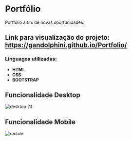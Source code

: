 # Portfólio
Portfólio a fim de novas oportunidades.
## Link para visualização do projeto: https://gandolphini.github.io/Portfolio/
### Linguages utilizadas:

- **HTML**
- **CSS**
- **BOOTSTRAP**



## Funcionalidade Desktop
![desktop (1)](https://github.com/Gandolphini/Portfolio/assets/103223523/4ae6b763-32ca-4124-8fb3-106a6b8942c5)





## Funcionalidade Mobile 

![mobile](https://github.com/Gandolphini/Portfolio/assets/103223523/8180a0cf-f300-4635-8055-f54ae6ff0474)









